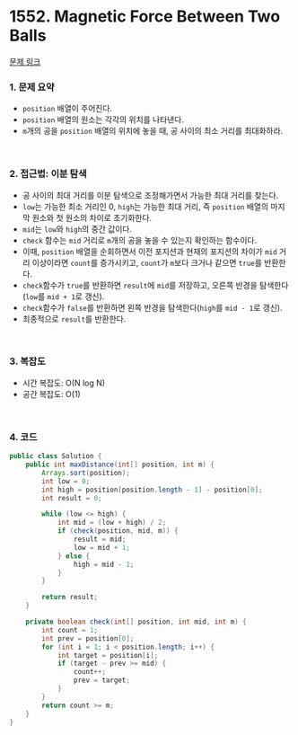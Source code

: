 # 1552. Magnetic Force Between Two Balls

[문제 링크](https://leetcode.com/problems/magnetic-force-between-two-balls/)

### 1. 문제 요약

- `position` 배열이 주어진다.
- `position` 배열의 원소는 각각의 위치를 나타낸다.
- `m`개의 공을 `position` 배열의 위치에 놓을 때, 공 사이의 최소 거리를 최대화하라.

<br>

### 2. 접근법: 이분 탐색

- 공 사이의 최대 거리를 이분 탐색으로 조정해가면서 가능한 최대 거리를 찾는다.
- `low`는 가능한 최소 거리인 0, `high`는 가능한 최대 거리, 즉 `position` 배열의 마지막 원소와 첫 원소의 차이로 초기화한다.
- `mid`는 `low`와 `high`의 중간 값이다.
- `check` 함수는 `mid` 거리로 `m`개의 공을 놓을 수 있는지 확인하는 함수이다.
- 이때, `position` 배열을 순회하면서 이전 포지션과 현재의 포지션의 차이가 `mid` 거리 이상이라면 `count`를 증가시키고, `count`가 `m`보다 크거나 같으면 `true`를 반환한다.
- `check`함수가 `true`를 반환하면 `result`에 `mid`를 저장하고, 오른쪽 반경을 탐색한다(`low`를 `mid + 1`로 갱신).
- `check`함수가 `false`를 반환하면 왼쪽 반경을 탐색한다(`high`를 `mid - 1`로 갱신).
- 최종적으로 `result`를 반환한다.

<br>

### 3. 복잡도

- 시간 복잡도: O(N log N)
- 공간 복잡도: O(1)

<br>

### 4. 코드

``` Java
public class Solution {
    public int maxDistance(int[] position, int m) {
        Arrays.sort(position);
        int low = 0;
        int high = position[position.length - 1] - position[0];
        int result = 0;

        while (low <= high) {
            int mid = (low + high) / 2;
            if (check(position, mid, m)) {
                result = mid;
                low = mid + 1;
            } else {
                high = mid - 1;
            }
        }

        return result;
    }

    private boolean check(int[] position, int mid, int m) {
        int count = 1;
        int prev = position[0];
        for (int i = 1; i < position.length; i++) {
            int target = position[i];
            if (target - prev >= mid) {
                count++;
                prev = target;
            }
        }
        return count >= m;
    }
}

```

